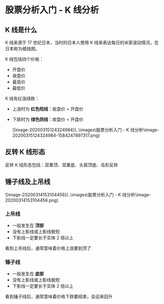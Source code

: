 # 股票分析入门 - K 线分析

## K 线是什么

K 线来源于 17 世纪日本，当时的日本人使用 K 线来表达每日的米家波动情况，在日本称为蜡烛图。

<!-- more -->

K 线包括四个价格：

- 开盘价
- 收盘价
- 最高价
- 最低价

K 线有红涨绿跌：

- 上涨时为 **红色阳线**：收盘价 > 开盘价

- 下跌时为 **绿色阴线**：收盘价 < 开盘价

  ![image-20200315124324984](..\images\股票分析入门 - K 线分析\image-20200315124324984-1584247897317.png) 

## 反转 K 线形态

反转 K 线形态包括：双重顶、双重底、头肩顶底、岛形反转

## 锤子线及上吊线

![image-20200314153104456](..\images\股票分析入门 - K 线分析\image-20200314153104456.png) 

### 上吊线

- 一般发生在 **顶部**
- 没有上影线或上影线极短
- 下影线一定要长于实体 2 倍以上

看到上吊线后，通常意味着价格上涨要到顶了

### 锤子线

- 一般发生在 **底部**
- 没有上影线或上影线极短
- 下影线一定要长于实体 2 倍以上

看到锤子线后，通常意味着价格下跌要结束，会迎来回升

